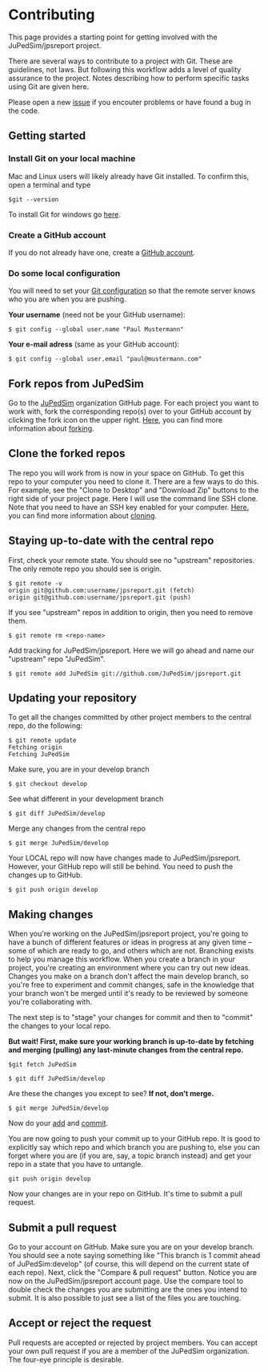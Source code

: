 # Contributing

This page provides a starting point for getting involved with the JuPedSim/jpsreport project.

There are several ways to contribute to a project with Git. These are guidelines, not laws. But following this workflow adds a level of quality assurance to the project. Notes describing how to perform specific tasks using Git are given here.

Please open a new [issue](https://github.com/JuPedSim/jpsreport/issues) if you encouter problems or have found a bug in the code.

## Getting started

### Install Git on your local machine

Mac and Linux users will likely already have Git installed. To confirm this, open a terminal and type

```
$git --version
```

To install Git for windows go [here](https://git-scm.com/download/win).

### Create a GitHub account

If you do not already have one, create a [GitHub account](https://github.com/).

### Do some local configuration

You will need to set your [Git configuration](http://www.git-scm.com/docs/git-config) so that the remote server knows who you are when you are pushing.

**Your username** (need not be your GitHub username):

```
$ git config --global user.name "Paul Mustermann"
```

**Your e-mail adress** (same as your GitHub account):

```
$ git config --global user.email "paul@mustermann.com"
```

## Fork repos from JuPedSim

Go to the [JuPedSim](https://github.com/JuPedSim) organization GitHub page. For each project you want to work with, fork the corresponding repo(s) over to your GitHub account by clicking the fork icon on the upper right. [Here](https://help.github.com/en), you can find more information about [forking](https://help.github.com/en/articles/fork-a-repo).


## Clone the forked repos

The repo you will work from is now in your space on GitHub. To get this repo to your computer you need to clone it. There are a few ways to do this. For example, see the "Clone to Desktop" and "Download Zip" buttons to the right side of your project page. Here I will use the command line SSH clone. Note that you need to have an SSH key enabled for your computer. [Here](https://help.github.com/en), you can find more information about [cloning](https://help.github.com/en/articles/cloning-a-repository-from-github).


## Staying up-to-date with the central repo

First, check your remote state. You should see no "upstream" repositories. The only remote repo you should see is origin.

```
$ git remote -v
origin git@github.com:username/jpsreport.git (fetch)
origin git@github.com:username/jpsreport.git (push)
```

If you see "upstream" repos in addition to origin, then you need to remove them.

```
$ git remote rm <repo-name>
```

Add tracking for JuPedSim/jpsreport. Here we will go ahead and name our "upstream" repo "JuPedSim".

```
$ git remote add JuPedSim git://github.com/JuPedSim/jpsreport.git
```

## Updating your repository

To get all the changes committed by other project members to the central repo, do the following:

```
$ git remote update
Fetching origin
Fetching JuPedSim
```

Make sure, you are in your develop branch
```
$ git checkout develop
```

See what different in your development branch
```
$ git diff JuPedSim/develop
```

Merge any changes from the central repo
```
$ git merge JuPedSim/develop
```

Your LOCAL repo will now have changes made to JuPedSim/jpsreport. However, your GitHub repo will still be behind. You need to push the changes up to GitHub.
```
$ git push origin develop
```

## Making changes

When you're working on the JuPedSim/jpsreport project, you're going to have a bunch of different features or ideas in progress at any given time – some of which are ready to go, and others which are not. Branching exists to help you manage this workflow. When you create a branch in your project, you're creating an environment where you can try out new ideas. Changes you make on a branch don't affect the main develop branch, so you're free to experiment and commit changes, safe in the knowledge that your branch won't be merged until it's ready to be reviewed by someone you're collaborating with.

The next step is to "stage" your changes for commit and then to "commit" the changes to your local repo.

**But wait! First, make sure your working branch is up-to-date by fetching and merging (pulling) any last-minute changes from the central repo.**

```
$git fetch JuPedSim
```

```
$ git diff JuPedSim/develop
```

Are these the changes you except to see? **If not, don't merge.**

```
$ git merge JuPedSim/develop
```

Now do your [add](https://www.git-scm.com/docs/git-add) and [commit](https://www.git-scm.com/docs/git-commit).

You are now going to push your commit up to your GitHub repo. It is good to explicitly say which repo and which branch you are pushing to, else you can forget where you are (if you are, say, a topic branch instead) and get your repo in a state that you have to untangle.

```
git push origin develop
```

Now your changes are in your repo on GitHub. It's time to submit a pull request.

## Submit a pull request

Go to your account on GitHub. Make sure you are on your develop branch. You should see a note saying something like "This branch is 1 commit ahead of JuPedSim:develop" (of course, this will depend on the current state of each repo). Next, click the "Compare & pull request" button. Notice you are now on the JuPedSim/jpsreport account page. Use the compare tool to double check the changes you are submitting are the ones you intend to submit. It is also possible to just see a list of the files you are touching.

## Accept or reject the request

Pull requests are accepted or rejected by project members. You can accept your own pull request if you are a member of the JuPedSim organization. The four-eye principle is desirable.
